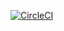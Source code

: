 [![CircleCI](https://circleci.com/gh/rashmijoyappa/Operationalize-a-Machine-Learning-Microservice-API.svg?style=svg)](https://circleci.com/gh/rashmijoyappa/Operationalize-a-Machine-Learning-Microservice-API)
